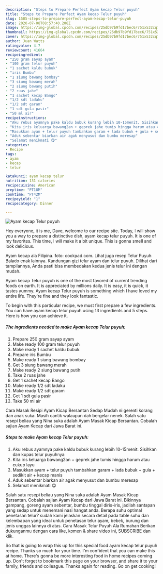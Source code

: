 ```yaml
---
description: "Steps to Prepare Perfect Ayam kecap Telur puyuh"
title: "Steps to Prepare Perfect Ayam kecap Telur puyuh"
slug: 1505-steps-to-prepare-perfect-ayam-kecap-telur-puyuh
date: 2020-07-08T08:57:40.208Z
image: https://img-global.cpcdn.com/recipes/25db97b9fd17bec6/751x532cq70/ayam-kecap-telur-puyuh-foto-resep-utama.jpg
thumbnail: https://img-global.cpcdn.com/recipes/25db97b9fd17bec6/751x532cq70/ayam-kecap-telur-puyuh-foto-resep-utama.jpg
cover: https://img-global.cpcdn.com/recipes/25db97b9fd17bec6/751x532cq70/ayam-kecap-telur-puyuh-foto-resep-utama.jpg
author: Juan Watts
ratingvalue: 4.7
reviewcount: 41664
recipeingredient:
- "250 gram sayap ayam"
- "100 gram telur puyuh"
- "1 sachet kaldu bubuk"
- "iris Bumbu"
- "1 siung bawang bombay"
- "3 siung bawang merah"
- "2 siung bawang putih"
- "2 ruas jahe"
- "1 sachet kecap Bango"
- "1/2 sdt ladaku"
- "1/2 sdt garam"
- "1 sdt gula pasir"
- "50 ml air"
recipeinstructions:
- "Aku rebus ayamnya pake kaldu bubuk kurang lebih 10-15menit. Sisihkan dan kupas telur puyuhnya"
- "Kita iris keluarga bawang2an + geprek jahe tumis hingga harum atau cukup layu"
- "Masukkan ayam + telur puyuh tambahkan garam + lada bubuk + gula + sedikit air + kecap manis"
- "Aduk sebentar biarkan air agak menyusut dan bumbu meresap"
- "Selamat menikmati 😋"
categories:
- Recipe
tags:
- ayam
- kecap
- telur

katakunci: ayam kecap telur 
nutrition: 131 calories
recipecuisine: American
preptime: "PT18M"
cooktime: "PT42M"
recipeyield: "1"
recipecategory: Dinner

---
```



![Ayam kecap Telur puyuh](https://img-global.cpcdn.com/recipes/25db97b9fd17bec6/751x532cq70/ayam-kecap-telur-puyuh-foto-resep-utama.jpg)

Hey everyone, it is me, Dave, welcome to our recipe site. Today, I will show you a way to prepare a distinctive dish, ayam kecap telur puyuh. It is one of my favorites. This time, I will make it a bit unique. This is gonna smell and look delicious.

Ayam kecap ala Filipina. foto: cookpad.com. Lihat juga resep Telur Puyuh Balado enak lainnya. Kandungan gizi telur ayam dan telur puyuh. Dilihat dari tampilannya, Anda pasti bisa membedakan kedua jenis telur ini dengan mudah.

Ayam kecap Telur puyuh is one of the most favored of current trending foods on earth. It is appreciated by millions daily. It is easy, it is quick, it tastes yummy. Ayam kecap Telur puyuh is something which I have loved my entire life. They're fine and they look fantastic.


To begin with this particular recipe, we must first prepare a few ingredients. You can have ayam kecap telur puyuh using 13 ingredients and 5 steps. Here is how you can achieve it.

<!--inarticleads1-->

##### The ingredients needed to make Ayam kecap Telur puyuh:

1. Prepare 250 gram sayap ayam
1. Make ready 100 gram telur puyuh
1. Make ready 1 sachet kaldu bubuk
1. Prepare iris Bumbu
1. Make ready 1 siung bawang bombay
1. Get 3 siung bawang merah
1. Make ready 2 siung bawang putih
1. Take 2 ruas jahe
1. Get 1 sachet kecap Bango
1. Make ready 1/2 sdt ladaku
1. Make ready 1/2 sdt garam
1. Get 1 sdt gula pasir
1. Take 50 ml air


Cara Masak Resipi Ayam Kicap Bersantan Sedap Mudah ni gerenti korang dan anak suka. Masih cantik walaupun dah bergelar nenek. Salah satu resepi beliau yang Nina suka adalah Ayam Masak Kicap Bersantan. Cobalah sajian Ayam Kecap dari Jawa Barat ini. 

<!--inarticleads2-->

##### Steps to make Ayam kecap Telur puyuh:

1. Aku rebus ayamnya pake kaldu bubuk kurang lebih 10-15menit. Sisihkan dan kupas telur puyuhnya
1. Kita iris keluarga bawang2an + geprek jahe tumis hingga harum atau cukup layu
1. Masukkan ayam + telur puyuh tambahkan garam + lada bubuk + gula + sedikit air + kecap manis
1. Aduk sebentar biarkan air agak menyusut dan bumbu meresap
1. Selamat menikmati 😋


Salah satu resepi beliau yang Nina suka adalah Ayam Masak Kicap Bersantan. Cobalah sajian Ayam Kecap dari Jawa Barat ini. Bikinnya gampang, goreng ayam sebentar, bumbu tinggal diris-iris, jadilah santapan yang sedap untuk menemani nasi hangat anda. Berapa suhu optimal penetasan telur? sudah kami jelaskan secara detail pada table suhu dan kelembapan yang ideal untuk penetasan telur ayam, bebek, burung dan jenis unggas lainnya di atas. Cara Masak Telur Puyuh Ala Rumahan Berikan dukunganmu dengan cara like, komen &amp; share video ini, SUBSCRIBE dan klik. 

So that is going to wrap this up for this special food ayam kecap telur puyuh recipe. Thanks so much for your time. I'm confident that you can make this at home. There's gonna be more interesting food in home recipes coming up. Don't forget to bookmark this page on your browser, and share it to your family, friends and colleague. Thanks again for reading. Go on get cooking!
